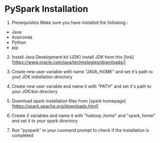 # PySpark Installation

1. Presequisites
Make sure you have installed the following :
- Java
- Anaconda
- Python
- pip

2. Install Java Development kit (JDK)
Install JDK from this [link][https://www.oracle.com/java/technologies/downloads/]

3. Create new user variable with name "JAVA_HOME" and set it's path to yout JDK installation directory

4. Create new user variable and name it with "PATH" and set it's path to your JDK/bin directory

5. Download spark installation files from [spark homepage][https://spark.apache.org/downloads.html]

6. Create 2 variables and name it with "hadoop_home" and "spark_home" and set it to your spark directory

7. Run "pyspark" in your coomand prompt to check if the installation is completed
